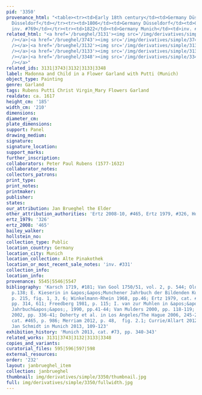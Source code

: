 ```yaml
---
pid: '3350'
provenance_html: "<table><tr><td>Early 18th century</td><td>Germany Düsseldorf</td><td>Galerie
  Düsseldorf</td></tr><tr><td>1806</td><td>Germany Düsseldorf</td><td>Galerie Düsseldorf
  inv. #769</td></tr><tr><td>1822</td><td>Germany Munich</td><td>inv. #661</td></tr></table>"
related_html: "<a href='/brueghel/3131'><img src='/img/derivatives/simple/3131/thumbnail.jpg'
  /></a>|<a href='/brueghel/3743'><img src='/img/derivatives/simple/3743/thumbnail.jpg'
  /></a>|<a href='/brueghel/3132'><img src='/img/derivatives/simple/3132/thumbnail.jpg'
  /></a>|<a href='/brueghel/3133'><img src='/img/derivatives/simple/3133/thumbnail.jpg'
  /></a>|<a href='/brueghel/3348'><img src='/img/derivatives/simple/3348/thumbnail.jpg'
  /></a>"
related_ids: 3131|3743|3132|3133|3348
label: Madonna and Child in a Flower Garland with Putti (Munich)
object_type: Painting
genre: Garland
tags: Rubens Putti Christ Virgin_Mary Flowers Garland
realdate: ca. 1617
height_cm: '185'
width_cm: '210'
dimensions:
diameter_cm:
plate_dimensions:
support: Panel
drawing_medium:
signature:
signature_location:
support_marks:
further_inscription:
collaborators: Peter Paul Rubens (1577-1632)
collaborator_notes:
collectors_patrons:
print_type:
print_notes:
printmaker:
publisher:
states:
our_attribution: Jan Brueghel the Elder
other_attribution_authorities: 'Ertz 2008-10, #465, Ertz 1979, #326, Honig database'
ertz_1979: '326'
ertz_2008: '465'
bailey_walker:
hollstein_no:
collection_type: Public
location_country: Germany
location_city: Munich
location_collection: Alte Pinakothek
location_or_most_recent_sale_notes: 'inv. #331'
collection_info:
location_info:
provenance: 5545|5546|5547
bibliography: 'Karsch 1719, #181; Van Gool 1750/51, vol. 2, p. 544; Oldenbourg 1921,
  p.138; E. Kieserin in &apos;&apos;Munchener Jahrbuch der Bildenden Kunst&apos;&apos;,  1950,
  p. 215, fig. 1, 3, 6; Winkelmann-Rhein 1968, pp.46; Ertz 1979, cat. #326, fig. 385,
  pp. 314, 611; Freedberg 1981, p. 115; I. van zur Muhlen in &apos;&apos;Munchener
  Jahrbuch&apos;&apos;, 1990, pp.41-44; Van Mulders 2000, pp. 118-119; Renger/Denk
  2002, pp. 336-41; Doherty et al. in Los Angeles/The Hague 2006, 245-246; Ertz 2008-10,
  cat. #465, p. 986; Merriam 2012, p. 48,  fig. 2.1; Currie/Allart 2012, pp. 250;
  Jan Schmidt in Munich 2013, 109-123'
exhibition_history: 'Munich 2013, cat. #73, pp. 340-343'
related_works: 3131|3743|3132|3133|3348
copies_and_variants:
curatorial_files: 595|596|597|598
external_resources:
order: '232'
layout: janbrueghel_item
collection: janbrueghel
thumbnail: img/derivatives/simple/3350/thumbnail.jpg
full: img/derivatives/simple/3350/fullwidth.jpg
---
```

